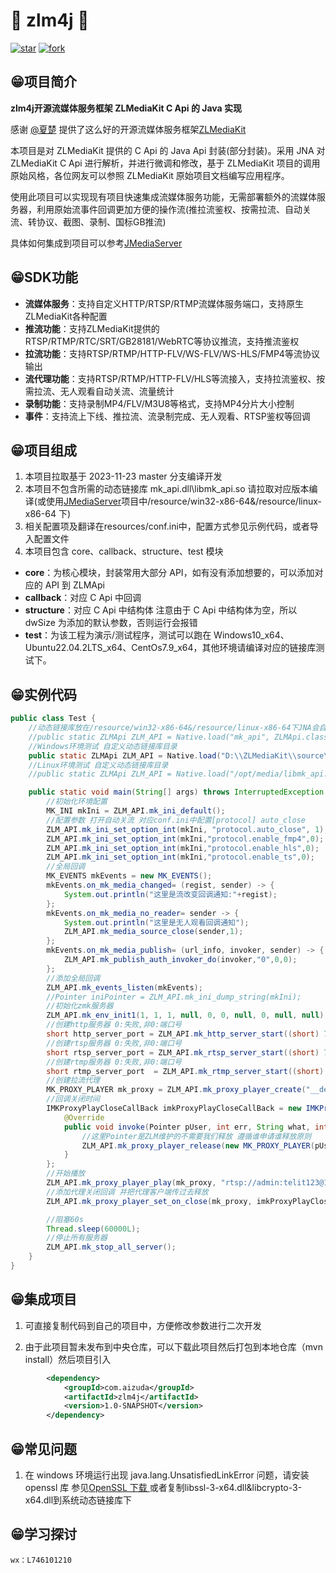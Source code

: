 # 📌 zlm4j 📌
[![star](https://gitee.com/aizuda/zlm4j/badge/star.svg?theme=white)](https://gitee.com/aizuda/zlm4j/stargazers)  [![fork](https://gitee.com/aizuda/zlm4j/badge/fork.svg?theme=white)](https://gitee.com/aizuda/zlm4j/members)
## 😁项目简介

**zlm4j开源流媒体服务框架 ZLMediaKit C Api 的 Java 实现**

感谢 [@夏楚](https://github.com/xia-chu) 提供了这么好的开源流媒体服务框架[ZLMediaKit ](https://github.com/ZLMediaKit/ZLMediaKit)

本项目是对 ZLMediaKit 提供的 C Api 的 Java Api 封装(部分封装)。采用 JNA 对 ZLMediaKit C Api 进行解析，并进行微调和修改，基于 ZLMediaKit 项目的调用原始风格，各位网友可以参照 ZLMediaKit 原始项目文档编写应用程序。

使用此项目可以实现现有项目快速集成流媒体服务功能，无需部署额外的流媒体服务器，利用原始流事件回调更加方便的操作流(推拉流鉴权、按需拉流、自动关流、转协议、截图、录制、国标GB推流)

具体如何集成到项目可以参考[JMediaServer](https://github.com/lidaofu-hub/j_media_server)

## 😁SDK功能
- **流媒体服务**：支持自定义HTTP/RTSP/RTMP流媒体服务端口，支持原生ZLMediaKit各种配置
- **推流功能**：支持ZLMediaKit提供的RTSP/RTMP/RTC/SRT/GB28181/WebRTC等协议推流，支持推流鉴权
- **拉流功能**：支持RTSP/RTMP/HTTP-FLV/WS-FLV/WS-HLS/FMP4等流协议输出
- **流代理功能**：支持RTSP/RTMP/HTTP-FLV/HLS等流接入，支持拉流鉴权、按需拉流、无人观看自动关流、流量统计
- **录制功能**：支持录制MP4/FLV/M3U8等格式，支持MP4分片大小控制
- **事件**：支持流上下线、推拉流、流录制完成、无人观看、RTSP鉴权等回调

## 😁项目组成

1. 本项目拉取基于 2023-11-23 master 分支编译开发
2. 本项目不包含所需的动态链接库 mk_api.dll\libmk_api.so 请拉取对应版本编译(或使用[JMediaServer](https://github.com/lidaofu-hub/j_media_server)项目中/resource/win32-x86-64&/resource/linux-x86-64 下)
3. 相关配置项及翻译在resources/conf.ini中，配置方式参见示例代码，或者导入配置文件
3. 本项目包含 core、callback、structure、test 模块
- **core**：为核心模块，封装常用大部分 API，如有没有添加想要的，可以添加对应的 API 到 ZLMApi
- **callback**：对应 C Api 中回调
- **structure**：对应 C Api 中结构体 注意由于 C Api 中结构体为空，所以 dwSize 为添加的默认参数，否则运行会报错
- **test**：为该工程为演示/测试程序，测试可以跑在 Windows10_x64、Ubuntu22.04.2LTS_x64、CentOs7.9_x64，其他环境请编译对应的链接库测试下。

## 😁实例代码

``` java
public class Test {
	//动态链接库放在/resource/win32-x86-64&/resource/linux-x86-64下JNA会自动查找目录
	//public static ZLMApi ZLM_API = Native.load("mk_api", ZLMApi.class);
    //Windows环境测试 自定义动态链接库目录 
    public static ZLMApi ZLM_API = Native.load("D:\\ZLMediaKit\\source\\release\\windows\\Debug\\mk_api.dll", ZLMApi.class);
    //Linux环境测试 自定义动态链接库目录 
    //public static ZLMApi ZLM_API = Native.load("/opt/media/libmk_api.so", ZLMApi.class);

    public static void main(String[] args) throws InterruptedException {
        //初始化环境配置
        MK_INI mkIni = ZLM_API.mk_ini_default();
        //配置参数 打开自动关流 对应conf.ini中配置[protocol] auto_close
        ZLM_API.mk_ini_set_option_int(mkIni, "protocol.auto_close", 1);
        ZLM_API.mk_ini_set_option_int(mkIni,"protocol.enable_fmp4",0);
        ZLM_API.mk_ini_set_option_int(mkIni,"protocol.enable_hls",0);
        ZLM_API.mk_ini_set_option_int(mkIni,"protocol.enable_ts",0);
        //全局回调
        MK_EVENTS mkEvents = new MK_EVENTS();
        mkEvents.on_mk_media_changed= (regist, sender) -> {
            System.out.println("这里是流改变回调通知:"+regist);
        };
        mkEvents.on_mk_media_no_reader= sender -> {
            System.out.println("这里是无人观看回调通知");
            ZLM_API.mk_media_source_close(sender,1);
        };
        mkEvents.on_mk_media_publish= (url_info, invoker, sender) -> {
            ZLM_API.mk_publish_auth_invoker_do(invoker,"0",0,0);
        };
        //添加全局回调
        ZLM_API.mk_events_listen(mkEvents);
        //Pointer iniPointer = ZLM_API.mk_ini_dump_string(mkIni);
        //初始化zmk服务器
        ZLM_API.mk_env_init1(1, 1, 1, null, 0, 0, null, 0, null, null);
        //创建http服务器 0:失败,非0:端口号
        short http_server_port = ZLM_API.mk_http_server_start((short) 7788, 0);
        //创建rtsp服务器 0:失败,非0:端口号
        short rtsp_server_port = ZLM_API.mk_rtsp_server_start((short) 7554, 0);
        //创建rtmp服务器 0:失败,非0:端口号 
        short rtmp_server_port  = ZLM_API.mk_rtmp_server_start((short) 7935, 0);
        //创建拉流代理
        MK_PROXY_PLAYER mk_proxy = ZLM_API.mk_proxy_player_create("__defaultVhost__", "live", "test", 0, 0);
        //回调关闭时间
        IMKProxyPlayCloseCallBack imkProxyPlayCloseCallBack = new IMKProxyPlayCloseCallBack() {
            @Override
            public void invoke(Pointer pUser, int err, String what, int sys_err) {
                //这里Pointer是ZLM维护的不需要我们释放 遵循谁申请谁释放原则
                ZLM_API.mk_proxy_player_release(new MK_PROXY_PLAYER(pUser));
            }
        };
        //开始播放
        ZLM_API.mk_proxy_player_play(mk_proxy, "rtsp://admin:telit123@172.16.6.236/h264/ch1/main/av_stream");
        //添加代理关闭回调 并把代理客户端传过去释放
        ZLM_API.mk_proxy_player_set_on_close(mk_proxy, imkProxyPlayCloseCallBack, mk_proxy.getPointer());

        //阻塞60s
        Thread.sleep(60000L);
        //停止所有服务器
        ZLM_API.mk_stop_all_server();
    }
}

```

## 😁集成项目

1. 可直接复制代码到自己的项目中，方便修改参数进行二次开发

2. 由于此项目暂未发布到中央仓库，可以下载此项目然后打包到本地仓库（mvn install）然后项目引入

``` xml
        <dependency>
            <groupId>com.aizuda</groupId>
            <artifactId>zlm4j</artifactId>
            <version>1.0-SNAPSHOT</version>
        </dependency>
```



## 😁常见问题

1. 在 windows 环境运行出现 java.lang.UnsatisfiedLinkError 问题，请安装 openssl 库 参见[OpenSSL 下载 ](https://slproweb.com/products/Win32OpenSSL.html) 或者复制libssl-3-x64.dll&libcrypto-3-x64.dll到系统动态链接库下

## 😁学习探讨

    wx：L746101210
